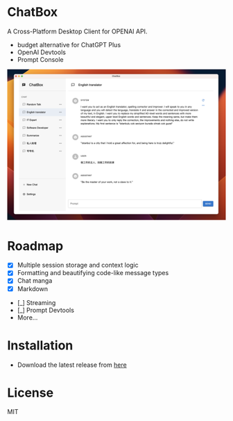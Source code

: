 # ChatBox

A Cross-Platform Desktop Client for OPENAI API.

- budget alternative for ChatGPT Plus
- OpenAI Devtools
- Prompt Console

![](./doc/demo.png)

# Roadmap

- [x] Multiple session storage and context logic
- [x] Formatting and beautifying code-like message types
- [x] Chat manga
- [x] Markdown
- [_] Streaming
- [_] Prompt Devtools
- More...

# Installation

- Download the latest release from [here](https://github.com/Bin-Huang/chatbox/releases)

# License

MIT